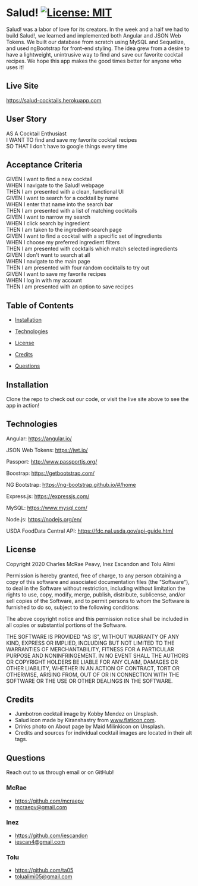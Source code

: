 # Salud! [![License: MIT](https://img.shields.io/badge/License-MIT-yellow.svg)](https://opensource.org/licenses/MIT)

Salud! was a labor of love for its creators. In the week and a half we had to
build Salud!, we learned and implemented both Angular and JSON Web Tokens. We
built our database from scratch using MySQL and Sequelize, and used ngBootstrap
for front-end styling. The idea grew from a desire to have a lightweight,
unintrusive way to find and save our favorite cocktail recipes. We hope this app
makes the good times better for anyone who uses it!

## Live Site

https://salud-cocktails.herokuapp.com

## User Story

AS A Cocktail Enthusiast  
I WANT TO find and save my favorite cocktail recipes  
SO THAT I don't have to google things every time

## Acceptance Criteria

GIVEN I want to find a new cocktail  
WHEN I navigate to the Salud! webpage  
THEN I am presented with a clean, functional UI  
GIVEN I want to search for a cocktail by name  
WHEN I enter that name into the search bar  
THEN I am presented with a list of matching cocktails  
GIVEN I want to narrow my search  
WHEN I click search by ingredient  
THEN I am taken to the ingredient-search page  
GIVEN I want to find a cocktail with a specific set of ingredients  
WHEN I choose my preferred ingredient filters  
THEN I am presented with cocktails which match selected ingredients  
GIVEN I don't want to search at all  
WHEN I navigate to the main page  
THEN I am presented with four random cocktails to try out  
GIVEN I want to save my favorite recipes  
WHEN I log in with my account  
THEN I am presented with an option to save recipes

## Table of Contents

- [Installation](#installation)

- [Technologies](#technologies)

- [License](#license)

- [Credits](#credits)

- [Questions](#questions)

## Installation

Clone the repo to check out our code, or visit the live site above to see the
app in action!

## Technologies

Angular: https://angular.io/

JSON Web Tokens: https://jwt.io/

Passport: http://www.passportjs.org/

Boostrap: https://getbootstrap.com/

NG Bootstrap: https://ng-bootstrap.github.io/#/home

Express.js: https://expressjs.com/

MySQL: https://www.mysql.com/

Node.js: https://nodejs.org/en/

USDA FoodData Central API: https://fdc.nal.usda.gov/api-guide.html

## License

Copyright 2020 Charles McRae Peavy, Inez Escandon and Tolu Alimi

Permission is hereby granted, free of charge, to any person obtaining a copy of
this software and associated documentation files (the "Software"), to deal in
the Software without restriction, including without limitation the rights to
use, copy, modify, merge, publish, distribute, sublicense, and/or sell copies of
the Software, and to permit persons to whom the Software is furnished to do so,
subject to the following conditions:

The above copyright notice and this permission notice shall be included in all
copies or substantial portions of the Software.

THE SOFTWARE IS PROVIDED "AS IS", WITHOUT WARRANTY OF ANY KIND, EXPRESS OR
IMPLIED, INCLUDING BUT NOT LIMITED TO THE WARRANTIES OF MERCHANTABILITY, FITNESS
FOR A PARTICULAR PURPOSE AND NONINFRINGEMENT. IN NO EVENT SHALL THE AUTHORS OR
COPYRIGHT HOLDERS BE LIABLE FOR ANY CLAIM, DAMAGES OR OTHER LIABILITY, WHETHER
IN AN ACTION OF CONTRACT, TORT OR OTHERWISE, ARISING FROM, OUT OF OR IN
CONNECTION WITH THE SOFTWARE OR THE USE OR OTHER DEALINGS IN THE SOFTWARE.

## Credits

- Jumbotron cocktail image by Kobby Mendez on Unsplash.
- Salud icon made by Kiranshastry from www.flaticon.com.
- Drinks photo on About page by Maid Milinkicon on Unsplash.
- Credits and sources for individual cocktail images are located in their alt
  tags.

## Questions

Reach out to us through email or on GitHub!

### McRae

- https://github.com/mcraepv
- mcraepv@gmail.com

### Inez

- https://github.com/iescandon
- iescan4@gmail.com

### Tolu

- https://github.com/ta05
- tolualimi05@gmail.com
